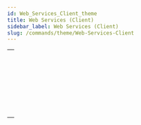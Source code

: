 ```yaml
---
id: Web_Services_Client_theme
title: Web Services (Client)
sidebar_label: Web Services (Client)
slug: /commands/theme/Web-Services-Client
---
```


|                                                                                                                         |
| ----------------------------------------------------------------------------------------------------------------------- |
| [<!-- INCLUDE #_command_.WEB SERVICE AUTHENTICATE.Syntax -->](../../commands-legacy/web-service-authenticate.md)<br/>   |
| [<!-- INCLUDE #_command_.WEB SERVICE CALL.Syntax -->](../../commands-legacy/web-service-call.md)<br/>                   |
| [<!-- INCLUDE #_command_.WEB SERVICE Get info.Syntax -->](../../commands-legacy/web-service-get-info.md)<br/>           |
| [<!-- INCLUDE #_command_.WEB SERVICE GET RESULT.Syntax -->](../../commands-legacy/web-service-get-result.md)<br/>       |
| [<!-- INCLUDE #_command_.WEB SERVICE SET OPTION.Syntax -->](../../commands-legacy/web-service-set-option.md)<br/>       |
| [<!-- INCLUDE #_command_.WEB SERVICE SET PARAMETER.Syntax -->](../../commands-legacy/web-service-set-parameter.md)<br/> |
